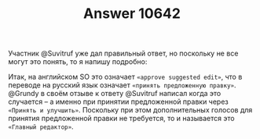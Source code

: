 ﻿---
title: "Answer 10642"
se.owner.user_id: 297453
se.owner.display_name: "Bharatha"
se.owner.link: "https://ru.meta.stackoverflow.com/users/297453/bharatha"
se.answer_id: 10642
se.question_id: 10638
se.post_type: answer
se.score: 0
se.is_accepted: False
---
<p>Участник @Suvitruf уже дал правильный ответ, но поскольку не все могут это понять, то я напишу подробно:</p>
<p>Итак, на английском SO это означает <code>«approve suggested edit»</code>, что в переводе на русский язык означает <code>«принять предложенную правку»</code>. @Grundy в своём отзыве к ответу @Suvitruf написал когда это случается – а именно при принятии предложенной правки через <code>«Принять и улучшить»</code>. Поскольку при этом дополнительных голосов для принятия предложенной правки не требуется, то и называется это <code>«Главный редактор»</code>.</p>
